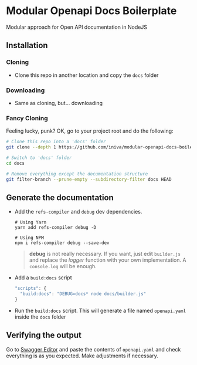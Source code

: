 # Modular Openapi Docs Boilerplate
Modular approach for Open API documentation in NodeJS

## Installation

### Cloning
+ Clone this repo in another location and copy the `docs` folder

### Downloading
+ Same as cloning, but... downloading

### Fancy Cloning
Feeling lucky, punk? OK, go to your project root and do the following:
```bash
# Clone this repo into a 'docs' folder
git clone --depth 1 https://github.com/iniva/modular-openapi-docs-boilerplate docs

# Switch to 'docs' folder
cd docs

# Remove everything except the documentation structure
git filter-branch --prune-empty --subdirectory-filter docs HEAD
```

## Generate the documentation
+ Add the `refs-compiler` and `debug` dev dependencies.
  ```
  # Using Yarn
  yarn add refs-compiler debug -D

  # Using NPM
  npm i refs-compiler debug --save-dev
  ```
  > **debug** is not really necessary. If you want, just edit `builder.js` and replace the _logger_ function with your own implementation. A `console.log` will be enough.
+ Add a `build:docs` script
  ```javascript
  "scripts": {
    "build:docs": "DEBUG=docs* node docs/builder.js"
  }
  ```
+ Run the `build:docs` script. This will generate a file named `openapi.yaml` inside the `docs` folder

## Verifying the output
Go to [Swagger Editor](http://editor.swagger.io/) and paste the contents of `openapi.yaml` and check everything is as you expected. Make adjustments if necessary.
